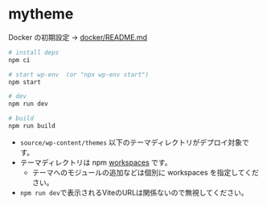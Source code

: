 # mytheme

Docker の初期設定 -> [docker/README.md](docker/README.md)

```sh
# install deps
npm ci

# start wp-env  (or "npx wp-env start")
npm start

# dev
npm run dev

# build
npm run build
```

- `source/wp-content/themes` 以下のテーマディレクトリがデプロイ対象です。
- テーマディレクトリは npm [workspaces](https://docs.npmjs.com/cli/v7/using-npm/workspaces) です。
  - テーマへのモジュールの追加などは個別に workspaces を指定してください。
- `npm run dev`で表示されるViteのURLは関係ないので無視してください。
